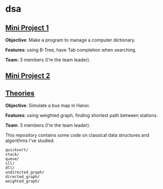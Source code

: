 # dsa

## [Mini Project 1](https://github.com/minhdq99hp/dsa/tree/master/mini_project_1)
**Objective**: Make a program to manage a computer dictionary.

**Features**: using B-Tree, have Tab completion when searching.

**Team**: 3 members (I'm the team leader).

## [Mini Project 2](https://github.com/minhdq99hp/dsa/tree/master/mini_project_2)

## [Theories](https://github.com/minhdq99hp/dsa/tree/master/theories)
**Objective**: Simulate a bus map in Hanoi.

**Features**: using weighted graph, finding shortest path between stations.

**Team**: 3 members (I'm the team leader).

This repository contains some code on classical data structures and algorithms I've studied.

```
quicksort/
stack/
queue/
sll/
dll/
undirected_graph/
directed_graph/
weighted_graph/
```